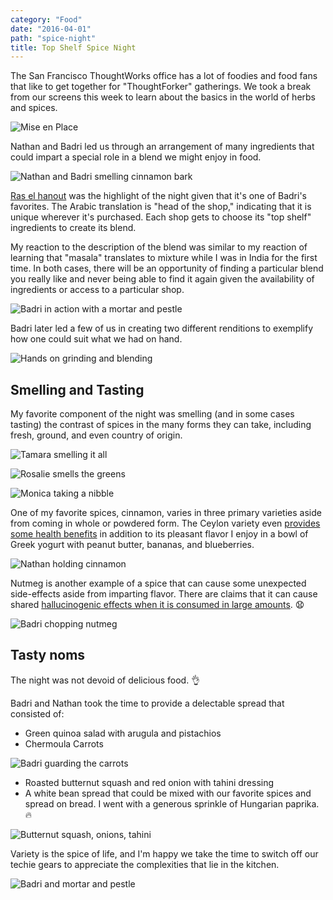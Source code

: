 ```yaml
---
category: "Food"
date: "2016-04-01"
path: "spice-night"
title: Top Shelf Spice Night
---
```


The San Francisco ThoughtWorks office has a lot of foodies and food fans that like to get together for "ThoughtForker" gatherings.
We took a break from our screens this week to learn about the basics in the world of herbs and spices.

![Mise en Place](mise-en-place.jpg)

Nathan and Badri led us through an arrangement of many ingredients that could impart a special role in a blend we might enjoy in food.

![Nathan and Badri smelling cinnamon bark](smelling-cinnamon.jpg)

[Ras el hanout](https://en.wikipedia.org/wiki/Ras_el_hanout) was the highlight of the night given that it's one of Badri's favorites. The Arabic translation is "head of the shop," indicating that it is unique wherever it's purchased.
Each shop gets to choose its "top shelf" ingredients to create its blend.

My reaction to the description of the blend was similar to my reaction of learning that "masala" translates to mixture while I was in India for the first time. In both cases, there will be an opportunity of finding a particular blend you really like and never being able to find it again given the availability of ingredients or access to a particular shop.

![Badri in action with a mortar and pestle](badri-mortar.jpg)

Badri later led a few of us in creating two different renditions to exemplify how one could suit what we had on hand.

![Hands on grinding and blending](hands-on-blending.jpg)

## Smelling and Tasting

My favorite component of the night was smelling (and in some cases tasting) the contrast of spices in the many forms they can take, including fresh, ground, and even country of origin.

![Tamara smelling it all](smell-it-all.jpg)

![Rosalie smells the greens](rosalie-smelling-herbs.jpg)

![Monica taking a nibble](monica-taking-a-pinch.jpg)

One of my favorite spices, cinnamon, varies in three primary varieties aside from coming in whole or powdered form. The Ceylon variety even [provides some health benefits](http://www.wsj.com/articles/SB10001424052702303376904579135502891970942) in addition to its
pleasant flavor I enjoy in a bowl of Greek yogurt with peanut butter, bananas, and blueberries.

![Nathan holding cinnamon](nathan-cinnamon.jpg)

Nutmeg is another example of a spice that can cause some unexpected side-effects aside from imparting flavor. There are claims that it can cause shared [hallucinogenic effects when it is consumed in large amounts](http://www.compoundchem.com/2014/03/24/the-hallucinogen-in-your-kitchen-the-chemistry-of-nutmeg/). :anguished:

![Badri chopping nutmeg](chopping-fresh-nutmeg.jpg)

## Tasty noms

The night was not devoid of delicious food. :ok_hand:

Badri and Nathan took the time to provide a delectable spread that consisted of:

- Green quinoa salad with arugula and pistachios
- Chermoula Carrots

![Badri guarding the carrots](badri-guarding-carrots.jpg)

- Roasted butternut squash and red onion with tahini dressing
- A white bean spread that could be mixed with our favorite spices and spread on bread. I went with a generous sprinkle of Hungarian paprika. :fire:

![Butternut squash, onions, tahini](veggie-spread.jpg)

Variety is the spice of life, and I'm happy we take the time to switch off our techie gears to appreciate the complexities that lie in the kitchen.

![Badri and mortar and pestle](badri-mortar-2.jpg)
